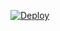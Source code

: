 [![Deploy](https://static.opentok.com/img/platform/img-features-multiparty.png)](https://heroku.com/deploy?template=https://github.com/darkpgx/OpenTok-Multiparty-Deploy-Button)
